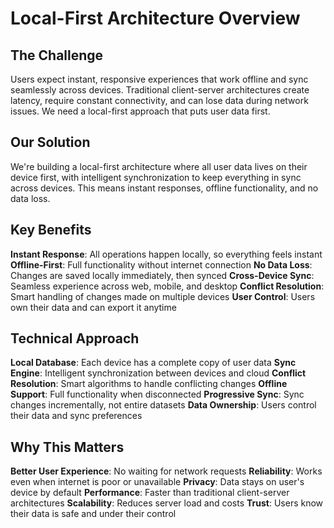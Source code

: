 # Local-First Architecture Overview

## The Challenge

Users expect instant, responsive experiences that work offline and sync seamlessly across devices. Traditional client-server architectures create latency, require constant connectivity, and can lose data during network issues. We need a local-first approach that puts user data first.

## Our Solution

We're building a local-first architecture where all user data lives on their device first, with intelligent synchronization to keep everything in sync across devices. This means instant responses, offline functionality, and no data loss.

## Key Benefits

**Instant Response**: All operations happen locally, so everything feels instant
**Offline-First**: Full functionality without internet connection
**No Data Loss**: Changes are saved locally immediately, then synced
**Cross-Device Sync**: Seamless experience across web, mobile, and desktop
**Conflict Resolution**: Smart handling of changes made on multiple devices
**User Control**: Users own their data and can export it anytime

## Technical Approach

**Local Database**: Each device has a complete copy of user data
**Sync Engine**: Intelligent synchronization between devices and cloud
**Conflict Resolution**: Smart algorithms to handle conflicting changes
**Offline Support**: Full functionality when disconnected
**Progressive Sync**: Sync changes incrementally, not entire datasets
**Data Ownership**: Users control their data and sync preferences

## Why This Matters

**Better User Experience**: No waiting for network requests
**Reliability**: Works even when internet is poor or unavailable
**Privacy**: Data stays on user's device by default
**Performance**: Faster than traditional client-server architectures
**Scalability**: Reduces server load and costs
**Trust**: Users know their data is safe and under their control
